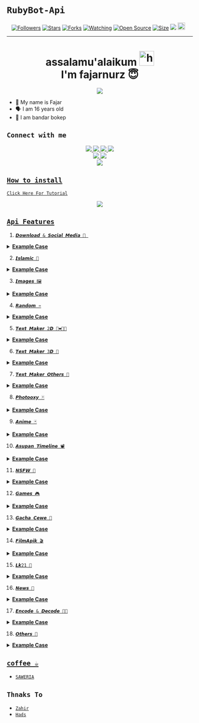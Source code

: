 # ```RubyBot-Api```
<p align="center">
<a href="https://github.com/zeeoneofc/followers"><img title="Followers" src="https://img.shields.io/github/followers/zeeoneofc?color=red&style=flat-square"></a>
<a href="https://github.com/zeeoneofc/api-zeeoneofc/stargazers/"><img title="Stars" src="https://img.shields.io/github/stars/zeeoneofc/api-zeeoneofc?color=blue&style=flat-square"></a>
<a href="https://github.com/zeeoneofc/api-zeeoneofc/network/members"><img title="Forks" src="https://img.shields.io/github/forks/zeeoneofc/api-zeeoneofc?color=red&style=flat-square"></a>
<a href="https://github.com/zeeoneofc/api-zeeoneofc/watchers"><img title="Watching" src="https://img.shields.io/github/watchers/zeeoneofc/api-zeeoneofc?label=Watchers&color=blue&style=flat-square"></a>
<a href="https://github.com/zeeoneofc/Rest-api-alphabot"><img title="Open Source" src="https://badges.frapsoft.com/os/v2/open-source.svg?v=103"></a>
<a href="https://github.com/zeeoneofc/Rest-api-alphabot/"><img title="Size" src="https://img.shields.io/github/repo-size/zeeoneofc/Rest-api-alphabot?style=flat-square&color=green"></a>
<a href="https://hits.seeyoufarm.com"><img src="https://hits.seeyoufarm.com/api/count/incr/badge.svg?url=https%3A%2F%2Fgithub.com%2Fzeeoneofc%2FRest-api-alphabot&count_bg=%2379C83D&title_bg=%23555555&icon=probot.svg&icon_color=%2300FF6D&title=hits&edge_flat=false"/></a>
<a href="https://github.com/zeeoneofc/Rest-api-alphabot/graphs/commit-activity"><img height="20" src="https://img.shields.io/badge/Maintained%3F-yes-green.svg"></a>&nbsp;&nbsp;
</p>
<p align='center'>
    </p>

-------
<h1 align="center">assalamu'alaikum <img src="https://user-images.githubusercontent.com/1303154/88677602-1635ba80-d120-11ea-84d8-d263ba5fc3c0.gif" width="40px" alt="hi"><br>I'm fajarnurz 😇 </h1>
<p align="center">
  <img src="https://j.top4top.io/p_2138ws77j0.jpg" /></>
</p>

- 👼 My name is Fajar 
- 🗣️ I am 16 years old 
- 🔭 I am bandar bokep
## ```Connect with me```
<p align="center">
  <a href="https://instagram.com/fajar.nrd"><img src="https://img.shields.io/badge/Instagram-E4405F?style=for-the-badge&logo=instagram&logoColor=white"/> 
  <a href="https://wa.me/6285223272352?text=Assalamualaikum"><img src="https://img.shields.io/badge/WhatsApp-25D366?style=for-the-badge&logo=whatsapp&logoColor=white" />
  <a href="https://www.facebook.com/fajar.minionska.98"><img src="https://img.shields.io/badge/Facebook-%234267B2.svg?&style=for-the-badge&logo=facebook&logoColor=white" />
  <a href="https://t.me/fajarxskoden"><img src="https://img.shields.io/badge/Telegram-%230088cc.svg?&style=for-the-badge&logo=telegram&logoColor=white" /> <br>
  <a href="https://github.com/FajarGZ"><img src="https://img.shields.io/badge/-GitHub-black?style=flat-square&logo=github" /> 
  <a href="  https://youtube.com/channel/UC-_PgO4W2W01BRJo47bly1g"><img src="https://img.shields.io/youtube/channel/subscribers/UCdzWwbApjkyODby7_MoRYlA?style=social" /> <br>
  <a href="https://komarev.com/ghpvc/?username=zeeoneofc&color=blue&style=flat-square&label=Profile+Dilihat"><img src="https://komarev.com/ghpvc/?username=zeeoneofc&color=blue&style=flat-square&label=Profile+Dilihat" />

</p>

## ```How to install```

[`Click Here For Tutorial`](https://youtu.be/POjBjZx9tvY)<br>

<p align="center">
  <a href="https://youtu.be/POjBjZx9tvY"><img src="https://f.top4top.io/p_207542cfh1.jpg" />
</p>


## ```Api Features```

1. ```𝘿𝙤𝙬𝙣𝙡𝙤𝙖𝙙 & 𝙎𝙤𝙘𝙞𝙖𝙡 𝙈𝙚𝙙𝙞𝙖 🤳 ```
<details>

<summary> <b>Example Case</b></summary><br/>

```
Example Case:

case 'youtube_audio':  
      if (args.length < 1) return reply("Where's the link bro")
      if (!isUrl(args[0]) && !args[0].includes('youtu')) return reply('```Invalid link```')
      reply(lang.wait()) 
      anu = await fetchJson(`https://api-alphabot.herokuapp.com/api/yutub/audio?url=${args[0]}&apikey=Alphabot`)
        ini_txt = `YT AUDIO HAS BEEN FOUND\n\n`
        ini_txt += `• Judul : ${anu.result.title}\n`
        ini_txt += `• Ext : mp3\n`
        ini_txt += `• Size : ${anu.result.filesize}\n\n_Tunggu beberapa menit video akan segera di kirimkan_`
        ini_txt2 = await getBuffer(anu.result.thumb)
        ini_txt3 = await getBuffer(anu.result.result)
      alpha.sendMessage(from, ini_txt2, image, { quoted: mek, caption: ini_txt })
      alpha.sendMessage(from, ini_txt3, audio, { mimetype: 'audio/mp4', quoted: mek, ptt:true})
      break

```
</details>

2. ```𝙄𝙨𝙡𝙖𝙢𝙞𝙘 🕌```

<details>

<summary> <b>Example Case</b></summary><br/>

```
Example Case:

case 'hadist_sahih':
      if (args.length < 1) return reply(`Usage: ${prefix + command} kitab|nomor\nExample : ${prefix + command} Bukhari|15`)
      get_args = args.join(" ").split("|")
      kitab = get_args[0]
      nomor = get_args[1]
      var hadist = await fetchJson('https://api-alphabot.herokuapp.com/api/hadits?kitab=${kitab}&nomor=${nomor}&apikey=Alphabot')
      ini_result = hadist.result
         ini_txt = `Name : ${ini_result.name}\n`
         ini_txt += `Id : ${ini_result.id}\n`
         ini_txt += `Available : ${ini_result.availabel}\n`
         ini_txt += `Number : ${ini_result.contents.number}\n`
         ini_txt += `Arab : ${ini_result.contents.arab}\n`
         ini_txt += `Ind : ${ini_result.contents.id}`
      reply(ini_txt)
      break
```

</details>

3. ```𝙄𝙢𝙖𝙜𝙚𝙨 🖼️```

<details>

<summary> <b>Example Case</b></summary><br/>


```
Example Case:

case 'wallpaper_programming':
     get_result = await fetchJson(`https://api-alphabot.herokuapp.com/api/wallpaper/teknologi?apikey=Alphabot`)
     get_result = get_result.result
     for (var x = 0; x <= 5; x++) {
     var ini_buffer = await getBuffer(get_result[x])
     await alpha.sendMessage(from, ini_buffer, image)
     }
     break

```
</details>

4. ```𝙍𝙖𝙣𝙙𝙤𝙢 ♒```

<details>

<summary> <b>Example Case</b></summary><br/>

```
Example Case:

case 'random_quote':
     ini_result = await fetchJson('https://api-alphabot.herokuapp.com/api/randomquote?apikey=Alphabot')
     get_result = ini_result.result
        ini_txt = `${get_result.quotes}\n\n`
       ini_txt += `~ ${get_result.author}`
     reply(ini_txt)

```
</Details>

5. ```𝙏𝙚𝙭𝙩 𝙈𝙖𝙠𝙚𝙧 2𝘿 👩‍❤️‍💋‍👩```

<details>

<summary> <b>Example Case</b></summary><br/>

```
Example Case:

case 'maker_2d':
      if (args.length < 1) return reply(`Usage: ${prefix + command} teks\nExample : ${prefix + command} zeeoneofc)
      teksnya = args.join(" ")
      ini_result = await fetchJson(`https://api-alphabot.herokuapp.com/api/maker?text=${teksnya}&apikey=Alphabot`}
      get_result = ini_result.result
         ini_img = await getBuffer(get_result.results)
      alpha.sendMessage(from, ini_img, image,{quoted :mek, caption : 'Nih kak hasilnya'})
      break
```
</Details>

6. ```𝙏𝙚𝙭𝙩 𝙈𝙖𝙠𝙚𝙧 3𝘿 🏫```

<details>

<summary> <b>Example Case</b></summary><br/>

```
Example Case:

case 'maker_3d':
      if (args.length < 1) return reply(`Usage: ${prefix + command} teks\nExample : ${prefix + command} zeeoneofc)
      teksnya = args.join(" ")
      ini_result = await fetchJson(`https://api-alphabot.herokuapp.com/api/maker3d?text=${teksnya}&apikey=Alphabot`}
      get_result = ini_result.result
         ini_img = await getBuffer(get_result.results)
      alpha.sendMessage(from, ini_img, image,{quoted :mek, caption : 'Nih kak hasilnya'})
      break
```
</Details>

7. ```𝙏𝙚𝙭𝙩 𝙈𝙖𝙠𝙚𝙧 𝙊𝙩𝙝𝙚𝙧𝙨 👾```

<details>

<summary> <b>Example Case</b></summary><br/>

```
Example Case:

case 'sertifikat_ff':
      if (args.length < 1) return reply(`Usage: ${prefix + command} teks\nExample : ${prefix + command} zeeoneofc)
      teksnya = args.join(" ")
      ini_result = await fetchJson(`api-alphabot.herokuapp.com/api/maker/special/epep?text=${teksnya}&apikey=Alphabot`}
      get_result = ini_result.result
         ini_img = await getBuffer(get_result.results)
      alpha.sendMessage(from, ini_img, image,{quoted :mek, caption : 'Nih kak hasilnya'})
      break
```
</Details>

8. ```𝙋𝙝𝙤𝙩𝙤𝙤𝙭𝙮 🃏```

<details>

<summary> <b>Example Case</b></summary><br/>

```
Example Case:

case 'coffe_cup':
      if (args.length < 1) return reply(`Usage: ${prefix + command} teks\nExample : ${prefix + command} zeeoneofc)
      teksnya = args.join(" ")
      ini_result = await fetchJson(`https://percobaannih.herokuapp.com/api/textmaker/senja?text=${teksnya}&theme=coffee-cup&apikey=Alphabot`}
      get_result = ini_result.result
         ini_img = await getBuffer(get_result.url)
      alpha.sendMessage(from, ini_img, image,{quoted :mek, caption : 'Nih kak hasilnya'})
      break
```
</Details>

9. ```𝘼𝙣𝙞𝙢𝙚 🃏```

<details>

<summary> <b>Example Case</b></summary><br/>

```
Example Case:

case 'manga':
      if (args.length < 1) return reply(`Example : ${prefix + command} naruto`)
      query = args.join(" ")
      var manga = await fetchJson('https://percobaannih.herokuapp.com/api/anime/kusonime?search=${query}&apikey=Alphabot')
      ini_result = manga.result
         ini_txt = `Title : ${ini_result.title}\n`
         ini_txt += `Title Japan : ${ini_result.title_jp}\n`
         ini_txt += `Genre : ${ini_result.genre}\n`
         ini_txt += `Season : ${ini_result.season}\n`
         ini_txt += `Producer : ${ini_result.producer}\n`
         ini_txt += `Type : ${ini_result.contents.number}\n`
         ini_txt += `Status : ${ini_result.availabel}\n`
         ini_txt += `Total Episode : ${ini_result.contents.number}\n`
         ini_txt += `Score : ${ini_result.contents.arab}\n`
         ini_txt += `Duration : ${ini_result.availabel}\n`
         ini_txt += `Release : ${ini_result.contents.number}\n`
         ini_txt += `Description : ${ini_result.contents.arab}`
         ini_txt2 = await getBuffer(ini_result.thumb)
      reply(ini_txt)
      break
```
</Details>

10. ```𝘼𝙨𝙪𝙥𝙖𝙣 𝙏𝙞𝙢𝙚𝙡𝙞𝙣𝙚 📽️```

<details>

<summary> <b>Example Case</b></summary><br/>

```
Example Case:

case 'asupan_santuy':
     ini_result = await fetchJson(`https://api-alphabot.herokuapp.com/api/asupan/santuy?apikey=Alphabot`)
     get_result = ini_result.result
        ini_vid = await getBuffer(get_result.url)
     alpha.sendMessage(from, ini_vid, video, {mimetype: 'video/mp4',quoted:mek})
     break

```
</Details>

11. ```𝙉𝙎𝙁𝙒 👙```

<details>

<summary> <b>Example Case</b></summary><br/>

```
Example Case:

case 'nsfw_ass':
     ini_result = await fetchJson(`https://api-alphabot.herokuapp.com/api/nsfw/ass?apikey=Alphabot`)
     get_result = ini_result.result
        ini_img = await getBuffer(get_result)
     alpha.sendMessage(from, ini_img, image, {quoted:mek})
     break

```
</Details>

12. ```𝙂𝙖𝙢𝙚𝙨 🎮```

<details>

<summary> <b>Example Case</b></summary><br/>

```
Example Case:

Untuk game memerlukan function jadi gua gk kasi example dulu

```
</Details>

13. ```𝙂𝙖𝙘𝙝𝙖 𝘾𝙚𝙬𝙚 👭```

<details>

<summary> <b>Example Case</b></summary><br/>

```
Example Case:

case 'cewe_vietnam':
     ini_result = await fetchJson(`https://api-alphabot.herokuapp.com/api/cewe/vietnam?apikey=Alphabot`)
     get_result = ini_result.result
        ini_img = await getBuffer(get_result.url)
     alpha.sendMessage(from, ini_img, image, {quoted:mek})
     break

```
</Details>

14. ```𝙁𝙞𝙡𝙢𝘼𝙥𝙞𝙠 🎬```

<details>

<summary> <b>Example Case</b></summary><br/>

```
Example Case:

case 'cari_film':
      if (args.length < 1) return reply(`Example : ${prefix + command} Avengers)
      query = args.join(" ")
      get_result = await fetchJson(`https://api-alphabot.herokuapp.com/api/filmapik/search?film=${query}&apikey=Alphabot`)
      for (var x = 0; x <= 1; x++) {
         ini_img = get_result[x].result.thumbnailPotrait
         ini_txt = `DATA BERHASIL DI TEMUKAN\n\n`
         ini_txt += ` Title : ${get_result[x].result.title}\n`
         ini_txt += `Rating :get_result[x].result.rating\n`
         ini_txt += `Episode : get_result[x].result.episode\n`
         ini_txt += `Id : get_result[x].result.movieId
         ini_txt += `Views : get_result[x].result.datails.views
         ini_txt += `Genre :get_result[x].result.datails.genre\n`
         ini_txt += `Duration :get_result[x].result.datails.duration\n`
         ini_txt += `Release :get_result[x].result.datails.release\n`
         ini_txt += `Total Eps. :get_result[x].result.datails.totalEpisodes\n`
         ini_txt += `Description :get_result[x].result.datails.description`
      await alpha.sendMessage(from, ini_img, image, {caption: ini_txt, quoted : mek})
      }
      break

```
</Details>

15. ```𝙇𝙠21 🎦```

<details>

<summary> <b>Example Case</b></summary><br/>

```
Example Case:

case 'lk21_tahun': //mencari film lk21 berdasarkan tahun
      if (args.length < 1) return reply(`Usage : ${prefix + command} Tahun\nExample : ${prefix + command} 2021)
      query = args.join(" ")
      get_result = await fetchJson(`https://api-alphabot.herokuapp.com/api/lk21/year?tahun=${query}&apikey=Alphabot`)
      for (var x = 0; x <= 1; x++) {
         ini_img = get_result[x].result.result.thumbnail
         ini_txt = `DATA BERHASIL DI TEMUKAN\n\n`
         ini_txt += `Title : ${get_result[x].result.result.title}\n`
         ini_txt += `Rating :get_result[x].result.result.rating\n`
         ini_txt += `Genre :get_result[x].result.result.genre\n`
         ini_txt += `Duration :get_result[x].result.result.duration\n`
         ini_txt += `Quality :get_result[x].result.result.quality\n`
         ini_txt += `Trailer :get_result[x].result.result.trailer\n`
         ini_txt += `Watch :get_result[x].result.result.watch`
      await alpha.sendMessage(from, ini_img, image, {caption: ini_txt, quoted : mek})
      }
      break
```
</Details>

16. ```𝙉𝙚𝙬𝙨 📰```

<details>

<summary> <b>Example Case</b></summary><br/>

```
Example Case:

case 'republika': 
      if (args.length < 1) return reply(`Usage : ${prefix + command} jenis berita\nExample : ${prefix + command} ekonomi)
      query = args.join(" ")
      get_result = await fetchJson(`https://api-alphabot.herokuapp.com/api/news/republika?type=${query}&apikey=Alphabot`)
      for (var x = 0; x <= 1; x++) {
         ini_txt = `DATA BERHASIL DI TEMUKAN\n\n`
         ini_txt += `Title : ${get_result[x].result.data.title}\n`
         ini_txt += `Link :get_result[x].result.data.link\n`
         ini_txt += `Isodate :get_result[x].result.data.isoDate\n`
         ini_txt += `Kategori :get_result[x].result.data.categories\n`
         ini_txt += `Creator :get_result[x].result.data.creator\n`
         ini_txt += `Description :get_result[x].result.data.description`
      reply(ini_txt)
      }
      break

```
</Details>

17. ```𝙀𝙣𝙘𝙤𝙙𝙚 & 𝘿𝙚𝙘𝙤𝙙𝙚 👨‍💻```

<details>

<summary> <b>Example Case</b></summary><br/>

```
Example Case:

case 'base64encode':
      if (args.length < 1) return reply(`Usage : ${prefix + command} teks\nExample : ${prefix + command} zeeoneofc)
      query = args.join(" ")
      ini_result = await fetchJson(`https://api-alphabot.herokuapp.com/api/base?apikey=Alphabot&type=base64&encode=${query}`)
      get_result = ini_result.result
         ini_txt = `Type : ${get_result.type}\n`
         ini_txt += `String : ${get_result.string}\n`
         ini_txt += `Encode : ${get_result.encode}`
      reply(ini_txt)
      break
```
</Details>

18. ```𝙊𝙩𝙝𝙚𝙧𝙨 🌋```

<details>

<summary> <b>Example Case</b></summary><br/>

```
Example Case:

case 'covid_word':
     ini_result = await fetchJson('https://api-alphabot.herokuapp.com/api/covidworld?apikey=Alphabot')
     get_result = ini_result.result
        ini_txt = `C O V I D  W O R L D`
        ini_txt += `Total Case : ${get_result.totalCases}\n`
        ini_txt += `Deaths : ${get_result.deaths}\n`
        ini_txt += `Recovered : ${get_result.recovered}\n`
        ini_txt += `Active Cases : ${get_result.activeCases}\n`
        ini_txt += `Closed Cases : ${get_result.closedCases}\n`
        ini_txt += `lastUpdate : ${get_result.lastUpdate}`
     reply (ini_txt)
     break
```
</Details>

## ```coffee ☕```

- [`SAWERIA`](https://saweria.co/zeeoneofc)

## ```Thnaks To```

- [`Zahir`]()
- [`Hads`]()
